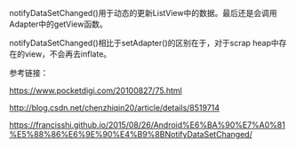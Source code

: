 notifyDataSetChanged()用于动态的更新ListView中的数据。最后还是会调用Adapter中的getView函数。

notifyDataSetChanged()相比于setAdapter()的区别在于，对于scrap heap中存在的view，不会再去inflate。

参考链接：

https://www.pocketdigi.com/20100827/75.html

http://blog.csdn.net/chenzhiqin20/article/details/8519714

https://francisshi.github.io/2015/08/26/Android%E6%BA%90%E7%A0%81%E5%88%86%E6%9E%90%E4%B9%8BNotifyDataSetChanged/